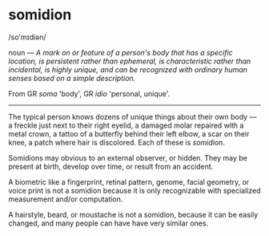 # somidion

<span class="ipa">/so'mɪdiən/</span>

noun &mdash; *A mark on or feature of a person's body that has a specific location, is persistent rather than ephemeral, is characteristic rather than incidental, is highly unique, and can be recognized with ordinary human senses based on a simple description.*

From GR *soma* 'body', GR *idio* 'personal, unique'.

<hr>

The typical person knows dozens of unique things about their own body &mdash; a freckle just next to their right eyelid, a damaged molar repaired with a metal crown, a tattoo of a butterfly behind their left elbow, a scar on their knee, a patch where hair is discolored. Each of these is *somidion*.

Somidions may obvious to an external observer, or hidden. They may be present at birth, develop over time, or result from an accident.

 A biometric like a fingerprint, retinal pattern, genome, facial geometry, or voice print is not a somidion because it is only recognizable with specialized measurement and/or computation.

 A hairstyle, beard, or moustache is not a somidion, because it can be easily changed, and many people can have have very similar ones.

 